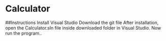 # Calculator
##Instructions
Install Visual Studio 
Download the git file
After installation, open the Calculator.sln file inside downloaded folder in Visual Studio.
Now run the program..
